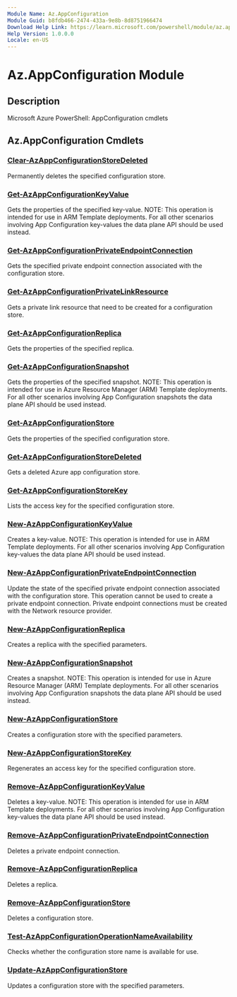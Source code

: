 ```yaml
---
Module Name: Az.AppConfiguration
Module Guid: b8fdb466-2474-433a-9e8b-8d8751966474
Download Help Link: https://learn.microsoft.com/powershell/module/az.appconfiguration
Help Version: 1.0.0.0
Locale: en-US
---
```


# Az.AppConfiguration Module
## Description
Microsoft Azure PowerShell: AppConfiguration cmdlets

## Az.AppConfiguration Cmdlets
### [Clear-AzAppConfigurationStoreDeleted](Clear-AzAppConfigurationStoreDeleted.md)
Permanently deletes the specified configuration store.

### [Get-AzAppConfigurationKeyValue](Get-AzAppConfigurationKeyValue.md)
Gets the properties of the specified key-value.
NOTE: This operation is intended for use in ARM Template deployments.
For all other scenarios involving App Configuration key-values the data plane API should be used instead.

### [Get-AzAppConfigurationPrivateEndpointConnection](Get-AzAppConfigurationPrivateEndpointConnection.md)
Gets the specified private endpoint connection associated with the configuration store.

### [Get-AzAppConfigurationPrivateLinkResource](Get-AzAppConfigurationPrivateLinkResource.md)
Gets a private link resource that need to be created for a configuration store.

### [Get-AzAppConfigurationReplica](Get-AzAppConfigurationReplica.md)
Gets the properties of the specified replica.

### [Get-AzAppConfigurationSnapshot](Get-AzAppConfigurationSnapshot.md)
Gets the properties of the specified snapshot.
NOTE: This operation is intended for use in Azure Resource Manager (ARM) Template deployments.
For all other scenarios involving App Configuration snapshots the data plane API should be used instead.

### [Get-AzAppConfigurationStore](Get-AzAppConfigurationStore.md)
Gets the properties of the specified configuration store.

### [Get-AzAppConfigurationStoreDeleted](Get-AzAppConfigurationStoreDeleted.md)
Gets a deleted Azure app configuration store.

### [Get-AzAppConfigurationStoreKey](Get-AzAppConfigurationStoreKey.md)
Lists the access key for the specified configuration store.

### [New-AzAppConfigurationKeyValue](New-AzAppConfigurationKeyValue.md)
Creates a key-value.
NOTE: This operation is intended for use in ARM Template deployments.
For all other scenarios involving App Configuration key-values the data plane API should be used instead.

### [New-AzAppConfigurationPrivateEndpointConnection](New-AzAppConfigurationPrivateEndpointConnection.md)
Update the state of the specified private endpoint connection associated with the configuration store.
This operation cannot be used to create a private endpoint connection.
Private endpoint connections must be created with the Network resource provider.

### [New-AzAppConfigurationReplica](New-AzAppConfigurationReplica.md)
Creates a replica with the specified parameters.

### [New-AzAppConfigurationSnapshot](New-AzAppConfigurationSnapshot.md)
Creates a snapshot.
NOTE: This operation is intended for use in Azure Resource Manager (ARM) Template deployments.
For all other scenarios involving App Configuration snapshots the data plane API should be used instead.

### [New-AzAppConfigurationStore](New-AzAppConfigurationStore.md)
Creates a configuration store with the specified parameters.

### [New-AzAppConfigurationStoreKey](New-AzAppConfigurationStoreKey.md)
Regenerates an access key for the specified configuration store.

### [Remove-AzAppConfigurationKeyValue](Remove-AzAppConfigurationKeyValue.md)
Deletes a key-value.
NOTE: This operation is intended for use in ARM Template deployments.
For all other scenarios involving App Configuration key-values the data plane API should be used instead.

### [Remove-AzAppConfigurationPrivateEndpointConnection](Remove-AzAppConfigurationPrivateEndpointConnection.md)
Deletes a private endpoint connection.

### [Remove-AzAppConfigurationReplica](Remove-AzAppConfigurationReplica.md)
Deletes a replica.

### [Remove-AzAppConfigurationStore](Remove-AzAppConfigurationStore.md)
Deletes a configuration store.

### [Test-AzAppConfigurationOperationNameAvailability](Test-AzAppConfigurationOperationNameAvailability.md)
Checks whether the configuration store name is available for use.

### [Update-AzAppConfigurationStore](Update-AzAppConfigurationStore.md)
Updates a configuration store with the specified parameters.

